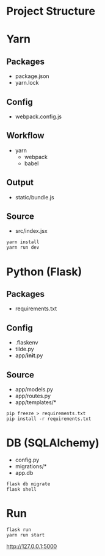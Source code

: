 # Project Structure

# Yarn

## Packages
- package.json
- yarn.lock

## Config
- webpack.config.js

## Workflow
- yarn
  - webpack
  - babel

## Output
- static/bundle.js

## Source
- src/index.jsx

```
yarn install
yarn run dev
```

# Python (Flask)

## Packages
- requirements.txt


## Config
- .flaskenv
- tilde.py
- app/__init__.py

## Source

- app/models.py
- app/routes.py
- app/templates/*

```
pip freeze > requirements.txt
pip install -r requirements.txt
```

# DB (SQLAlchemy)
- config.py
- migrations/*
- app.db

```
flask db migrate
flask shell
```

# Run

```
flask run
yarn run start
```

http://127.0.0.1:5000